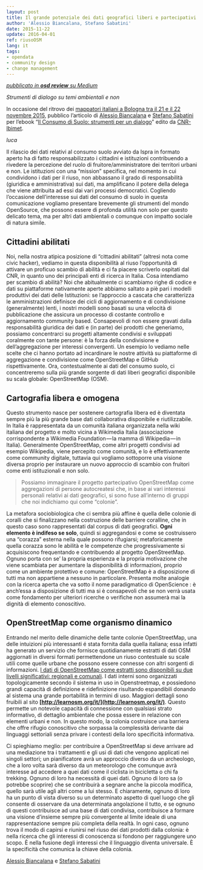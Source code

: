 ```yaml
---
layout: post
title: Il grande potenziale dei dati geografici liberi e partecipativi di OpenstreetMap
author: 'Alessio Biancalana, Stefano Sabatini'
date: 2015-11-22
update: 2016-04-01
ref: riusoOSM
lang: it
tags:
- opendata
- community design
- change management
---
```


*[<i class="fa fa-medium" aria-hidden="true"></i> pubblicato in **osd review** su Medium ](https://medium.com/opensensorsdata-review/il-grande-potenziale-dei-dati-geografici-liberi-e-partecipativi-di-openstreetmap-75a856485173#.kyv421n5o)*


*Strumenti di dialogo su temi ambientali e non*

In occasione del ritrovo dei [mappatori italiani a Bologna tra il 21 e il 22 novembre 2015](https://www.facebook.com/events/891759090873234/), pubblico l’articolo di [Alessio Biancalana](https://twitter.com/dottorblaster) e [Stefano Sabatini](https://twitter.com/__sabas) per l’ebook “[Il Consumo di Suolo: strumenti per un dialogo](http://www.ibimet.cnr.it/repository/il-consumo-di-suolo-strumenti-per-un-dialogo/view)” edito da [CNR-Ibimet](http://www.ibimet.cnr.it/).

*luca*



Il rilascio dei dati relativi al consumo suolo avviato da Ispra in formato aperto ha di fatto responsabilizzato i cittadini e istituzioni contribuendo a rivedere la percezione del ruolo di fruitore/amministratore dei territori urbani e non. Le istituzioni con una “mission” specifica, nel momento in cui condividono i dati per il riuso, non abbassano il grado di responsabilità (giuridica e amministrativa) sui dati, ma amplificano il potere della delega che viene attribuita ad essi dai vari processi democratici. Cogliendo l’occasione dell’interesse sui dati del consumo di suolo in questa comunicazione vogliamo presentare brevemente gli strumenti del mondo OpenSource, che possono essere di profonda utilità non solo per questo delicato tema, ma per altri dati ambientali o comunque con impatto sociale di natura simile.

## Cittadini abilitati
Noi, nella nostra atipica posizione di “cittadini abilitati” (altresì nota come civic hacker), vediamo in questa disponibilità al riuso l’opportunità di attivare un proficuo scambio di abilità e ci fa piacere scriverlo ospitati dal CNR, in quanto uno dei principali enti di ricerca in Italia. Cosa intendiamo per scambio di abilità? Noi che abitualmente ci scambiamo righe di codice e dati su piattaforme nativamente aperte abbiamo saltato a piè pari i modelli produttivi dei dati delle Istituzioni: se l’approccio a cascata che caratterizza le amministrazioni definisce dei cicli di aggiornamento e di condivisione (generalmente) lenti, i nostri modelli sono basati su una velocità di pubblicazione che assicura un processo di costante controllo e aggiornamento community based. Consapevoli di non essere gravati dalla responsabilità giuridica dei dati e (in parte) dei prodotti che generiamo, possiamo concentrarci su progetti altamente condivisi e sviluppati coralmente con tante persone: è la forza della condivisione e dell’aggregazione per interessi convergenti. Un esempio lo vediamo nelle scelte che ci hanno portato ad incardinare le nostre attività su piattaforme di aggregazione e condivisione come OpenStreetMap e GitHub rispettivamente. Ora, contestualmente ai dati del consumo suolo, ci concentreremo sulla più grande sorgente di dati liberi geografici disponibile su scala globale: OpenStreetMap (OSM).

## Cartografia libera e omogena
Questo strumento nasce per sostenere cartografia libera ed è diventata sempre più la più grande base dati collaborativa disponibile e riutilizzabile. In Italia è rappresentata da un comunità italiana organizzata nella wiki italiana del progetto e molto vicina a Wikimedia Italia (associazione corrispondente a Wikimedia Foundation — la mamma di Wikipedia — in Italia). Generalmente OpenStreetMap, come altri progetti condivisi ad esempio Wikipedia, viene percepito come comunità, e lo è effettivamente come community digitale, tuttavia qui vogliamo sottoporre una visione diversa proprio per instaurare un nuovo approccio di scambio con fruitori come enti istituzionali e non solo.

> Possiamo immaginare il progetto partecipativo OpenStreetMap come aggregazioni di persone autocreatesi che, in base ai vari interessi personali relativi ai dati geografici, si sono fuse all’interno di gruppi che noi indichiamo qui come “colonie”.

La metafora sociobiologica che ci sembra più affine è quella delle colonie di coralli che si finalizzano nella costruzione delle barriere coralline, che in questo caso sono rappresentati dal corpus di dati geografici. **Ogni elemento è indifeso se solo**, quindi si aggregandosi e come se costruissero una “corazza” esterna nella quale possono rifugiarsi; metaforicamente quella corazza sono le abilità e le competenze che progressivamente si acquisiscono frequentando e contribuendo al progetto OpenStreetMap. Ognuno porta con se’ la propria esperienza e la propria motivazione che viene scambiata per aumentare la disponibilità di informazioni, proprio come un ambiente protettivo e comune: OpenStreetMap è a disposizione di tutti ma non appartiene a nessuno in particolare. Presenta molte analogie con la ricerca aperta che va sotto il nome paradigmatico di OpenScience : è anch’essa a disposizione di tutti ma si è consapevoli che se non verrà usata come fondamento per ulteriori ricerche o verifiche non assumerà mai la dignità di elemento conoscitivo.

## OpenStreetMap come organismo dinamico
Entrando nel merito delle dinamiche delle tante colonie OpenStreetMap, una delle intuizioni più interessanti é stata fornita dalla quella italiana; essa infatti ha generato un servizio che fornisce quotidianamente estratti di dati OSM aggiornati in diversi formati permettendone un riuso contestuale su scale utili come quelle urbane che possono essere connesse con altri sorgenti di informazioni. [I dati di OpenStreetMap come estratti sono disponibili su due livelli significativi: regionali e comunali](https://github.com/%20osmItalia/estratti-locali-openstreetmap). I dati interni sono organizzati topologicamente secondo il sistema in uso in Openstreetmap, e possiedono grandi capacità di definizione e ridefinizione risultando espandibili donando al sistema una grande portabilità in termini di uso. Maggiori dettagli sono fruibili al sito **[http://learnosm.org/it/](http://learnosm.org/it/)**. Questo permette un notevole capacità di connessione con qualsiasi strato informativo, di dettaglio ambientale che possa essere in relazione con elementi urbani e non. In questo modo, la colonia costruisce una barriera che offre rifugio conoscitivo che sorpassa la complessità derivante dai linguaggi settoriali senza privare i contesti della loro specificità informativa.

Ci spieghiamo meglio: per contribuire a OpenStreetMap si deve arrivare ad una mediazione tra i trattamenti e gli usi di dati che vengono applicati nei singoli settori; un pianificatore avrà un approccio diverso da un archeologo, che a loro volta sarà diverso da un meteorologo che comunque avrà interesse ad accedere a quei dati come il ciclista in bicicletta o chi fa trekking. Ognuno di loro ha necessità di quei dati. Ognuno di loro sa (o potrebbe scoprire) che se contribuirà a segnare anche la piccola modifica, quello sarà utile agli altri come a lui stesso. E chiaramente, ognuno di loro ha un punto di vista diverso su un determinato aspetto di quel luogo che gli consente di osservare da una determinata angolazione il tutto, e se ognuno di questi contribuisce ad una base di dati condivisa, contribuisce a formare una visione d’insieme sempre più convergente al limite ideale di una rappresentazione sempre più completa della realtà. In ogni caso, ognuno trova il modo di capirsi e riunirsi nel riuso dei dati prodotti dalla colonia: è nella ricerca che gli interessi di conoscenza si fondono per raggiungere uno scopo. È nella fusione degli interessi che il linguaggio diventa universale. È la specificità che comunica la chiave della colonia.

[Alessio Biancalana](https://twitter.com/dottorblaster) e [Stefano Sabatini](https://twitter.com/__sabas)
